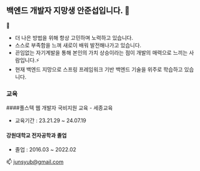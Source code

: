 ## 백엔드 개발자 지망생 안준섭입니다. 👋
🌱
- 더 나은 방법을 위해 항상 고민하며 노력하고 있습니다.
- 스스로 부족함을 느껴 새로이 배워 발전해나가고 있습니다.
- 끈임없는 자기계발을 통해 본인의 가치 상승이라는 점이 개발의 매력으로 느끼는 사람입니다.⚡
- 현재 백엔드 지망으로 스프링 프레임워크 기반 백엔드 기술을 위주로 학습하고 있습니다.

### 교육
####풀스텍 웹 개발자 국비지원 교육 - 세종교육
- 교육기간 : 23.21.29 ~ 24.07.19

#### 강원대학교 전자공학과 졸업
 - 졸업 : 2016.03 ~ 2022.02

 📫 junsyub@gmail.com



<!--
**ahn9282/ahn9282** is a ✨ _special_ ✨ repository because its `README.md` (this file) appears on your GitHub profile.

Here are some ideas to get you started:

- 🔭 I’m currently working on ...
- 🌱 I’m currently learning ...
- 👯 I’m looking to collaborate on ...
- 🤔 I’m looking for help with ...
- 💬 Ask me about ...
- 📫 How to reach me: ...
- 😄 Pronouns: ...
- ⚡ Fun fact: ...
-->
